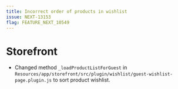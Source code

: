 ```yaml
---
title: Incorrect order of products in wishlist
issue: NEXT-13153
flag: FEATURE_NEXT_10549
---
```

# Storefront
*  Changed method `_loadProductListForGuest` in `Resources/app/storefront/src/plugin/wishlist/guest-wishlist-page.plugin.js` to sort product wishlist.
